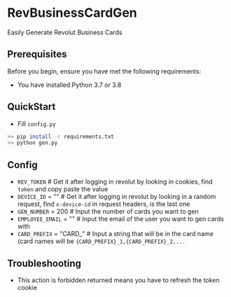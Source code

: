 # RevBusinessCardGen
Easily Generate Revolut Business Cards

## Prerequisites

Before you begin, ensure you have met the following requirements:
- You have installed Python 3.7 or 3.8 

## QuickStart
  
  - Fill `config.py`
  ```bash
  >> pip install -r requirements.txt
  >> python gen.py
  ```
  
 ## Config
 
- `REV_TOKEN` # Get it after logging in revolut by looking in cookies, find `token` and copy paste the value
- `DEVICE_ID` = "" # Get it after logging in revolut by looking in a random request, find `x-device-id` in request headers, is the last one
- `GEN_NUMBER` = 200 # Input the number of cards you want to gen
- `EMPLOYEE_EMAIL` = "" # Input the email of the user you want to gen cards with
- `CARD_PREFIX` = "CARD_" # Input a string that will be in the card name (card names will be `{CARD_PREFIX}_1,{CARD_PREFIX}_2,...`


## Troubleshooting

- This action is forbidden returned means you have to refresh the token cookie






 
